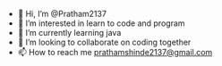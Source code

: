 - 👋 Hi, I’m @Pratham2137
- 👀 I’m interested in learn to code and program
- 🌱 I’m currently learning java
- 💞️ I’m looking to collaborate on coding together
- 📫 How to reach me prathamshinde2137@gmail.com

<!---
Pratham2137/Pratham2137 is a ✨ special ✨ repository because its `README.md` (this file) appears on your GitHub profile.
You can click the Preview link to take a look at your changes.
--->
